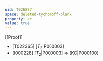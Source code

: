 ```yaml
---
uid: T026877
space: deleted-tychonoff-plank
property: kc
value: true
---
```

[[Proof]]

* [T022365] [$T_2$|P000003]
* [I000228] [$T_2$|P000003] => [KC|P000100]

